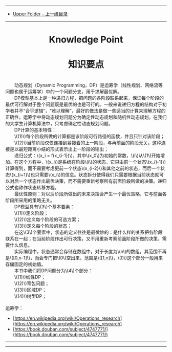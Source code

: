 --------
* [Upper Folder - 上一级目录](../)

--------

<div>
<h1 align="center">Knowledge Point</h1>
<h1 align="center">知识要点</h1>
<br>
&emsp;&emsp;动态规划（Dynamic Programming，DP）是运筹学（线性规划、网络流等问题也属于运筹学）中的一个问题分支，用于求解最优解。 <br>
&emsp;&emsp;DP模型基本上是一种递归方程，把问题的各阶段联系起来，保证每个阶段的最优可行解对于整个问题既是最优的也是可行的。一般来说递归方程的结构对于初学者并不“合乎逻辑”，“难以理解”，最好的做法是做一些适当的计算来理解方程的正确性。运筹学中将动态规划问题分为确定性动态规划和随机性动态规划。在我们的大学生计算机算法中，只考虑确定性动态规划问题。 <br>
&emsp;&emsp;DP计算的基本特性： <br>
&emsp;&emsp;\((1)\)每个阶段所做的计算都是该阶段可行路径的函数，并且只针对该阶段； <br>
&emsp;&emsp;\((2)\)当前阶段仅仅连接到紧接着的上一阶段，与再前面的阶段无关。这种连接是以最短距离小结的形式表示出上一阶段的输出； <br>
&emsp;&emsp;递归公式：\(x_i = f(x_{i-1})\)，其中\(x_0\)为初始的常数，\(i\)从\(1\)开始增加。在这个方程中，\(x_i\)是系统在阶段\(i\)的状态，它只由前一个状态\(x_{i-1}\)计算得到，而不需要考虑更前一个状态\(x_{i-2}\)和其他之前的状态，而后一个状态\(x_{i+1}\)也只需要\(x_i\)的信息。状态拆分使得我们只需要根据当前状态就可以对后一个状态作出最优决策，而不需要重新考察所有前面阶段所做的决策。递归公式也称作状态转移方程。 <br>
&emsp;&emsp;最优性原则：对以后阶段所做出的未来决策会产生一个最优策略，它与前面各阶段所采用的策略无关。 <br>
&emsp;&emsp;DP模型具有\(3\)个基本要素： <br>
&emsp;&emsp;\((1)\)定义阶段； <br>
&emsp;&emsp;\((2)\)定义每个阶段的可选方案； <br>
&emsp;&emsp;\((3)\)定义每个阶段的状态； <br>
&emsp;&emsp;在这\(3\)个要素中，状态的定义往往是最微妙的：是什么样的关系把各阶段联系在一起；在当前阶段作出可行决策，又不用重新考察前面阶段所做的决策，需要什么信息。 <br>
&emsp;&emsp;实际编程中，状态通常会存储在数组中，对于长度为\(n\)的数组，其范围不再是\([0,n-1]\)，而会专门把\(0\)空出来，范围是\([1,n]\)，\(0\)这个部分一般用来存储固定的初始值。 <br>
&emsp;&emsp;本书中我们将DP问题分为\(4\)个部分： <br>
&emsp;&emsp;\((1)\)线性DP； <br>
&emsp;&emsp;\((2)\)背包问题； <br>
&emsp;&emsp;\((3)\)区域DP； <br>
&emsp;&emsp;\((4)\)树型DP； <br>
</div>

<br>
运筹学： <br>

* [https://en.wikipedia.org/wiki/Operations_research](https://en.wikipedia.org/wiki/Operations_research)
* [https://book.douban.com/subject/4747771/](https://book.douban.com/subject/4747771/)

--------
--------
